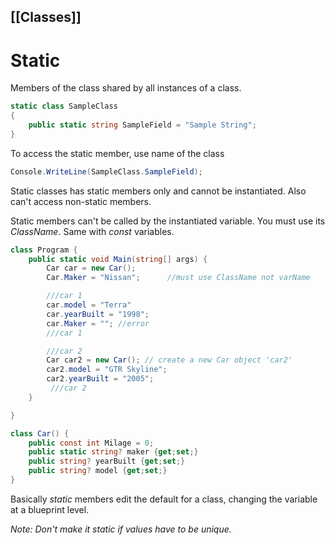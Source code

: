 [[Classes]]
---
# Static

Members of the class shared by all instances of a class.
```c#
static class SampleClass
{
	public static string SampleField = "Sample String";
}
```

To access the static member, use name of the class
```c#
Console.WriteLine(SampleClass.SampleField);
```

Static classes has static members only and cannot be instantiated. Also can't access non-static members.

Static members can't be called by the instantiated variable. You must use its *ClassName*. Same with *const* variables.
```csharp
class Program {
	public static void Main(string[] args) {
		Car car = new Car();
		Car.Maker = "Nissan";      //must use ClassName not varName

		///car 1
		car.model = "Terra"
		car.yearBuilt = "1998";
		car.Maker = ""; //error
		///car 1

		///car 2
		Car car2 = new Car(); // create a new Car object 'car2'
		car2.model = "GTR Skyline";
		car2.yearBuilt = "2005";
		 ///car 2
	}

}

class Car() {
	public const int Milage = 0;
	public static string? maker {get;set;}
	public string? yearBuilt {get;set;}
	public string? model {get;set;}
}
```

Basically *static* members edit the default for a class, changing the variable at a blueprint level.

*Note: Don't make it static if values have to be unique.*